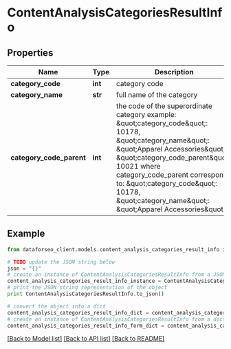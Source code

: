 # ContentAnalysisCategoriesResultInfo


## Properties

Name | Type | Description | Notes
------------ | ------------- | ------------- | -------------
**category_code** | **int** | category code | [optional] 
**category_name** | **str** | full name of the category | [optional] 
**category_code_parent** | **int** | the code of the superordinate category example: \&quot;category_code\&quot;: 10178, \&quot;category_name\&quot;: \&quot;Apparel Accessories\&quot;, \&quot;category_code_parent\&quot;: 10021 where category_code_parent corresponds to: \&quot;category_code\&quot;: 10178, \&quot;category_name\&quot;: \&quot;Apparel Accessories\&quot; | [optional] 

## Example

```python
from dataforseo_client.models.content_analysis_categories_result_info import ContentAnalysisCategoriesResultInfo

# TODO update the JSON string below
json = "{}"
# create an instance of ContentAnalysisCategoriesResultInfo from a JSON string
content_analysis_categories_result_info_instance = ContentAnalysisCategoriesResultInfo.from_json(json)
# print the JSON string representation of the object
print ContentAnalysisCategoriesResultInfo.to_json()

# convert the object into a dict
content_analysis_categories_result_info_dict = content_analysis_categories_result_info_instance.to_dict()
# create an instance of ContentAnalysisCategoriesResultInfo from a dict
content_analysis_categories_result_info_form_dict = content_analysis_categories_result_info.from_dict(content_analysis_categories_result_info_dict)
```
[[Back to Model list]](../README.md#documentation-for-models) [[Back to API list]](../README.md#documentation-for-api-endpoints) [[Back to README]](../README.md)


